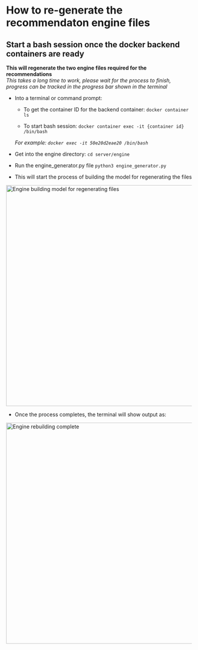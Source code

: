 # How to re-generate the recommendaton engine files

## Start a bash session once the docker backend containers are ready

<strong>This will regenerate the two engine files required for the recommendations</strong>
<br>
<em>This takes a long time to work, please wait for the process to finish, progress can be tracked in the progress bar shown in the terminal</em>

- Into a terminal or command prompt:

  - To get the container ID for the backend container:
    `docker container ls`

  - To start bash session:
    `docker container exec -it {container id} /bin/bash`

  <em>For example:
  `docker exec -it 50e20d2eae20 /bin/bash`</em>

- Get into the engine directory:
  `cd server/engine`

- Run the engine_generator.py file
  `python3 engine_generator.py`

- This will start the process of building the model for regenerating the files

<img width="600" src='https://i.imgur.com/FQ7kAtw.png' alt='Engine building model for regenerating files'>

- Once the process completes, the terminal will show output as:

<img width="600" src='https://i.imgur.com/xYfOXv1.png' alt='Engine rebuilding complete'>
